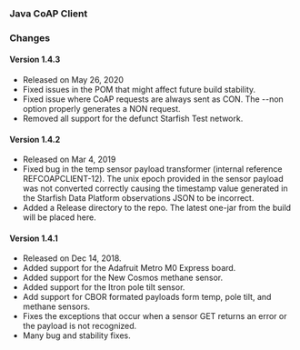 
### Java CoAP Client

### Changes

#### Version 1.4.3
- Released on May 26, 2020
- Fixed issues in the POM that might affect future build stability.
- Fixed issue where CoAP requests are always sent as CON.
The --non option properly generates a NON request.
- Removed all support for the defunct Starfish Test network.

#### Version 1.4.2
- Released on Mar 4, 2019
- Fixed bug in the temp sensor payload transformer (internal reference REFCOAPCLIENT-12).
The unix epoch provided in the sensor payload was not converted correctly
causing the timestamp value generated in the Starfish Data Platform observations
JSON to be incorrect.
- Added a Release directory to the repo.
The latest one-jar from the build will be placed here.

#### Version 1.4.1
- Released on Dec 14, 2018.
- Added support for the Adafruit Metro M0 Express board.
- Added support for the New Cosmos methane sensor.
- Added support for the Itron pole tilt sensor.
- Add support for CBOR formated payloads form temp, pole tilt, and methane sensors.
- Fixes the exceptions that occur when a sensor GET returns an error or the payload
is not recognized.
- Many bug and stability fixes.
